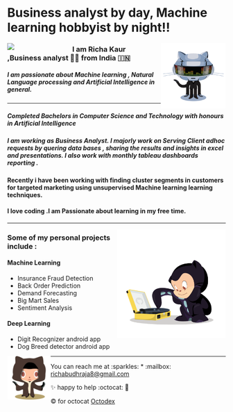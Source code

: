 # Business analyst by day, Machine learning hobbyist by night!!

<img align="left" width="150" src="https://github.com/richakbee/richakbee/blob/main/static/img/yogocat.gif">

<img align="right" width="150" src="https://github.com/richakbee/richakbee/blob/main/static/img/daftpunktocat-thomas.gif">

### I am Richa Kaur ,Business analyst :woman_technologist: from India :india:


##### I am passionate about Machine learning , Natural Language processing and Artificial Intelligence in general. 
  
---
##### Completed Bachelors in Computer Science and Technology with honours in Artificial Intelligence 
##### I am working as Business Analyst. I majorly work on Serving Client adhoc requests by quering data bases , sharing the results and insights in excel and presentations. I also work with monthly tableau dashboards reporting .
#### Recently i have been working with finding cluster segments in customers for targeted marketing using unsupervised Machine learning learning techniques.

#### I love coding .I am  Passionate about learning  in my free time.
---
<img align="right" width="250" src="https://github.com/richakbee/richakbee/blob/main/static/img/vinyltocat.png">

### Some of my personal projects include :

#### Machine Learning 

* Insurance Fraud Detection
* Back Order Prediction
* Demand Forecasting
* Big Mart Sales
* Sentiment Analysis 
 

#### Deep Learning 

* Digit Recognizer android app
* Dog Breed detector android app

 
<img align="left" width="100" src="https://github.com/richakbee/richakbee/blob/main/static/img/octobiwan.jpg">

---

<p>
  You can reach me at :sparkles:
  * :mailbox: <a href="mailto:richabudhraja8@gmail.com">richabudhraja8@gmail.com</a> 
  
  
  :sparkles: happy to help :octocat: :seedling:
</p>

:copyright: for octocat [Octodex](https://octodex.github.com/)

